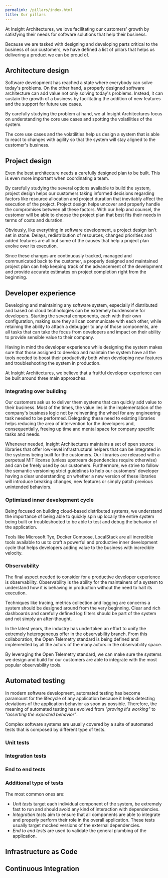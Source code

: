 ```yaml
---
permalink: /pillars/index.html
title: Our pillars
---
```


At Insight Architectures, we love facilitating our customers' growth by satisfying their needs for software solutions that help their business.

Because we are tasked with designing and developing parts critical to the business of our customers, we have defined a list of pillars that helps us delivering a product we can be proud of.

## Architecture design

Software development has reached a state where everybody can solve today's problems. On the other hand, a properly designed software architecture can add value not only solving today's problems. Instead, it can sustain the growth of a business by facilitating the addition of new features and the support for future use cases.

By carefully studying the problem at hand, we at Insight Architectures focus on understanding the core use cases and spotting the volatilities of the system.

The core use cases and the volatilities help us design a system that is able to react to changes with agility so that the system will stay aligned to the customer's business.

## Project design

Even the best architecture needs a carefully designed plan to be built. This is even more important when coordinating a team.

By carefully studying the several options available to build the system, project design helps our customers taking informed decisions regarding factors like resource allocation and project duration that inevitably affect the execution of the project. Project design helps uncover and properly handle the compromises between all these factors. With our help and counsel, the customer will be able to choose the project plan that best fits their needs in terms of costs and duration.

Obviously, like everything in software development, a project design isn't set in stone. Delays, redistribution of resources, changed priorities and added features are all but some of the causes that help a project plan evolve over its execution.

Since these changes are continuously tracked, managed and communicated back to the customer, a properly designed and maintained project plan can help keeping track of the advancement of the development and provide accurate estimates on project completion right from the beginning.

## Developer experience

Developing and maintaining any software system, especially if distributed and based on cloud technologies can be extremely burdensome for developers. Starting the several components, each with their own configuration, making sure they all can communicate with each other, while retaining the ability to attach a debugger to any of those components, are all tasks that can take the focus from developers and impact on their ability to provide sensible value to their company.

Having in mind the developer experience while designing the system makes sure that those assigned to develop and maintain the system have all the tools needed to boost their productivity both when developing new features and troubleshooting the system in production.

At Insight Architectures, we believe that a fruitful developer experience can be built around three main approaches.

### Integrating over building

Our customers ask us to deliver them systems that can quickly add value to their business. Most of the times, the value lies in the implementation of the company's business logic not by reinventing the wheel for any engineering task needed to be performed. Delegating these need to existing libraries helps reducing the area of intervention for the developers and, consequentially, freeing up time and mental space for company specific tasks and needs.

Whenever needed, Insight Architectures maintains a set of open source libraries that offer low-level infrastructural helpers that can be integrated in the systems being built for the customers. Our libraries are released with a perpetual MIT license (unless upstream dependencies require otherwise) and can be freely used by our customers. Furthermore, we strive to follow the semantic versioning strict guidelines to help our customers' developer having a clear understanding on whether a new version of these libraries will introduce breaking changes, new features or simply patch previous unintended behaviors.

### Optimized inner development cycle

Being focused on building cloud-based distributed systems, we understand the importance of being able to quickly spin up locally the entire system being built or troubleshooted to be able to test and debug the behavior of the application.

Tools like Microsoft Tye, Docker Compose, LocalStack are all incredible tools available to us to craft a powerful and productive inner development cycle that helps developers adding value to the business with incredible velocity.

### Observability

The final aspect needed to consider for a productive developer experience is observability. Observability is the ability for the maintainers of a system to understand how it is behaving in production without the need to halt its execution.

Techniques like tracing, metrics collection and logging are concerns a system should be designed around from the very beginning. Clear and rich dashboards and carefully defined log filters should be part of the system and not simply an after-thought.

In the latest years, the industry has undertaken an effort to unify the extremely heterogeneous offer in the observability branch. From this collaboration, the Open Telemetry standard is being defined and implemented by all the actors of the many actors in the observability space.

By leveraging the Open Telemetry standard, we can make sure the systems we design and build for our customers are able to integrate with the most popular observability tools.

## Automated testing

In modern software development, automated testing has become paramount for the lifecycle of any application because it helps detecting deviations of the application behavior as soon as possible. Therefore, the meaning of automated testing has evolved from _"proving it's working"_ to _"asserting the expected behavior"_.

Complex software systems are usually covered by a suite of automated tests that is composed by different type of tests.

### Unit tests

### Integration tests

### End to end tests

### Additional type of tests

The most common ones are:

- _Unit tests_ target each individual component of the system, be extremely fast to run and should avoid any kind of interaction with dependencies.
- _Integration tests_ aim to ensure that all components are able to integrate and properly perform their role in the overall application. These tests usually target mocked versions of the external dependencies.
- _End to end tests_ are used to validate the general plumbing of the application.

## Infrastructure as Code

## Continuous Integration
